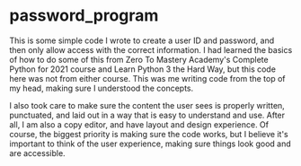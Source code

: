 # password_program
This is some simple code I wrote to create a user ID and password, and then only allow access with the correct information. I had learned the basics of how to do some of this from Zero To Mastery Academy's Complete Python for 2021 course and Learn Python 3 the Hard Way, but this code here was not from either course. This was me writing code from the top of my head, making sure I understood the concepts.

I also took care to make sure the content the user sees is properly written, punctuated, and laid out in a way that is easy to understand and use. After all, I am also a copy editor, and have layout and design experience. Of course, the biggest priority is making sure the code works, but I believe it's important to think of the user experience, making sure things look good and are accessible.
